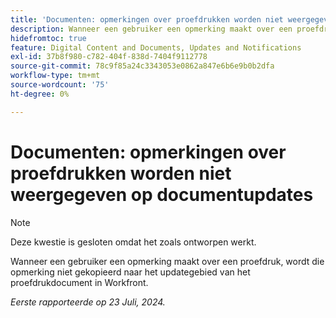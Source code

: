 ```yaml
---
title: 'Documenten: opmerkingen over proefdrukken worden niet weergegeven op documentupdates'
description: Wanneer een gebruiker een opmerking maakt over een proefdruk, wordt die opmerking niet gekopieerd naar het updategebied van het proefdrukdocument in Workfront.
hidefromtoc: true
feature: Digital Content and Documents, Updates and Notifications
exl-id: 37b8f980-c782-404f-838d-7404f9112778
source-git-commit: 78c9f85a24c3343053e0862a847e6b6e9b0b2dfa
workflow-type: tm+mt
source-wordcount: '75'
ht-degree: 0%

---
```


# Documenten: opmerkingen over proefdrukken worden niet weergegeven op documentupdates

>[!NOTE]
>
>Deze kwestie is gesloten omdat het zoals ontworpen werkt.

Wanneer een gebruiker een opmerking maakt over een proefdruk, wordt die opmerking niet gekopieerd naar het updategebied van het proefdrukdocument in Workfront.

_Eerste rapporteerde op 23 Juli, 2024._
